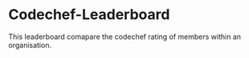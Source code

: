 # Codechef-Leaderboard
This leaderboard comapare the codechef rating of members within an organisation.

